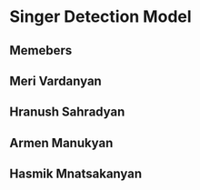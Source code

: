 # Singer Detection Model

## Memebers

## Meri Vardanyan
## Hranush Sahradyan
## Armen Manukyan
## Hasmik Mnatsakanyan